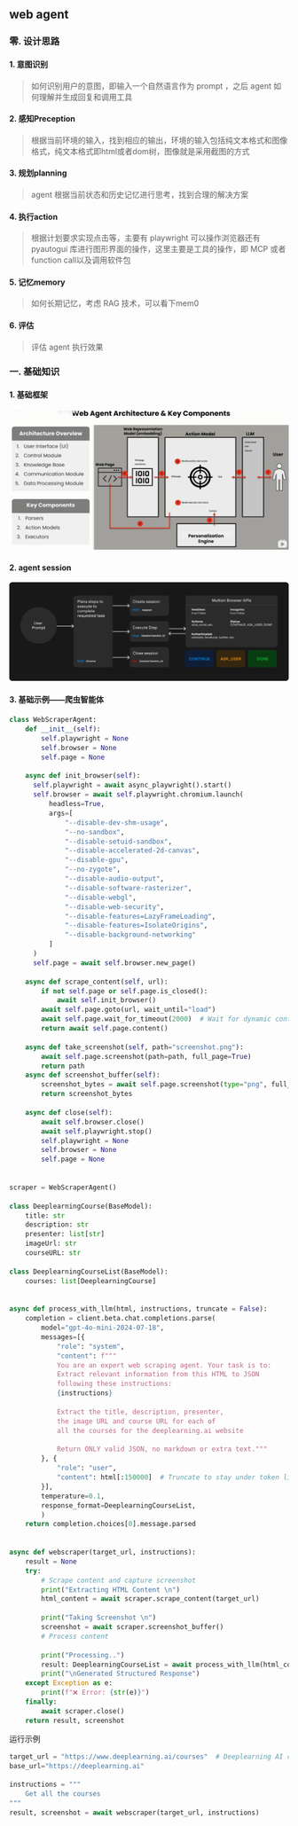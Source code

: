 ## web agent

### 零. 设计思路

#### 1. 意图识别

> 如何识别用户的意图，即输入一个自然语言作为 prompt ，之后 agent 如何理解并生成回复和调用工具

#### 2. 感知Preception

> 根据当前环境的输入，找到相应的输出，环境的输入包括纯文本格式和图像格式，纯文本格式即html或者dom树，图像就是采用截图的方式

#### 3. 规划planning

> agent 根据当前状态和历史记忆进行思考，找到合理的解决方案

#### 4. 执行action

> 根据计划要求实现点击等，主要有 playwright 可以操作浏览器还有 pyautogui 库进行图形界面的操作，这里主要是工具的操作，即 MCP 或者 function call以及调用软件包

#### 5. 记忆memory

> 如何长期记忆，考虑 RAG 技术，可以看下mem0

#### 6. 评估

> 评估 agent 执行效果

### 一. 基础知识

#### 1. 基础框架

![image-20251005103949056](assets/image-20251005103949056-1759805370783-1.png)

#### 2. agent session

![Session Lifecycle](assets/session-1759805376846-3.png)

#### 3. 基础示例——爬虫智能体

```python
class WebScraperAgent:
    def __init__(self):
        self.playwright = None
        self.browser = None
        self.page = None

    async def init_browser(self):
      self.playwright = await async_playwright().start()
      self.browser = await self.playwright.chromium.launch(
          headless=True,
          args=[
              "--disable-dev-shm-usage",
              "--no-sandbox",
              "--disable-setuid-sandbox",
              "--disable-accelerated-2d-canvas",
              "--disable-gpu",
              "--no-zygote",
              "--disable-audio-output",
              "--disable-software-rasterizer",
              "--disable-webgl",
              "--disable-web-security",
              "--disable-features=LazyFrameLoading",
              "--disable-features=IsolateOrigins",
              "--disable-background-networking"
          ]
      )
      self.page = await self.browser.new_page()

    async def scrape_content(self, url):
        if not self.page or self.page.is_closed():
            await self.init_browser()
        await self.page.goto(url, wait_until="load")
        await self.page.wait_for_timeout(2000)  # Wait for dynamic content
        return await self.page.content()

    async def take_screenshot(self, path="screenshot.png"):
        await self.page.screenshot(path=path, full_page=True)
        return path
    async def screenshot_buffer(self):
        screenshot_bytes = await self.page.screenshot(type="png", full_page=False)
        return screenshot_bytes

    async def close(self):
        await self.browser.close()
        await self.playwright.stop()
        self.playwright = None
        self.browser = None
        self.page = None
        
        
scraper = WebScraperAgent()

class DeeplearningCourse(BaseModel):
    title: str
    description: str
    presenter: list[str]
    imageUrl: str
    courseURL: str

class DeeplearningCourseList(BaseModel):
    courses: list[DeeplearningCourse]
    

async def process_with_llm(html, instructions, truncate = False):
    completion = client.beta.chat.completions.parse(
        model="gpt-4o-mini-2024-07-18",
        messages=[{
            "role": "system",
            "content": f"""
            You are an expert web scraping agent. Your task is to:
            Extract relevant information from this HTML to JSON 
            following these instructions:
            {instructions}
            
            Extract the title, description, presenter, 
            the image URL and course URL for each of 
            all the courses for the deeplearning.ai website

            Return ONLY valid JSON, no markdown or extra text."""
        }, {
            "role": "user",
            "content": html[:150000]  # Truncate to stay under token limits
        }],
        temperature=0.1,
        response_format=DeeplearningCourseList,
        )
    return completion.choices[0].message.parsed


async def webscraper(target_url, instructions):
    result = None
    try:
        # Scrape content and capture screenshot
        print("Extracting HTML Content \n")
        html_content = await scraper.scrape_content(target_url)

        print("Taking Screenshot \n")
        screenshot = await scraper.screenshot_buffer()
        # Process content

        print("Processing..")
        result: DeeplearningCourseList = await process_with_llm(html_content, instructions, False)
        print("\nGenerated Structured Response")
    except Exception as e:
        print(f"❌ Error: {str(e)}")
    finally:
        await scraper.close()
    return result, screenshot
```

运行示例

```python
target_url = "https://www.deeplearning.ai/courses"  # Deeplearning AI courses
base_url="https://deeplearning.ai"

instructions = """
    Get all the courses
"""
result, screenshot = await webscraper(target_url, instructions)
```











